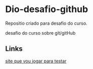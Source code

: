# Dio-desafio-github
Repositio criado para desafio do curso.


desafio do curso sobre git/gitHub

## Links
[site que vou jogar para testar](https://www.google.com.br/)
